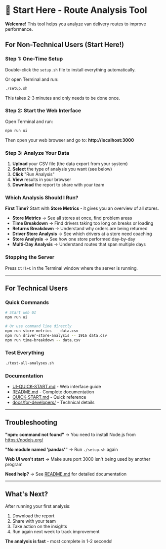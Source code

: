# 🚀 Start Here - Route Analysis Tool

**Welcome!** This tool helps you analyze van delivery routes to improve performance.

## For Non-Technical Users (Start Here!)

### Step 1: One-Time Setup
Double-click the `setup.sh` file to install everything automatically.

Or open Terminal and run:
```bash
./setup.sh
```

This takes 2-3 minutes and only needs to be done once.

### Step 2: Start the Web Interface
Open Terminal and run:
```bash
npm run ui
```

Then open your web browser and go to: **http://localhost:3000**

### Step 3: Analyze Your Data
1. **Upload** your CSV file (the data export from your system)
2. **Select** the type of analysis you want (see below)
3. **Click** "Run Analysis"
4. **View** results in your browser
5. **Download** the report to share with your team

### Which Analysis Should I Run?

**First Time?** Start with **Store Metrics** - it gives you an overview of all stores.

- **Store Metrics** → See all stores at once, find problem areas
- **Time Breakdown** → Find drivers taking too long on breaks or loading
- **Returns Breakdown** → Understand why orders are being returned
- **Driver Store Analysis** → See which drivers at a store need coaching
- **Store Analysis** → See how one store performed day-by-day
- **Multi-Day Analysis** → Understand routes that span multiple days

### Stopping the Server
Press `Ctrl+C` in the Terminal window where the server is running.

---

## For Technical Users

### Quick Commands
```bash
# Start web UI
npm run ui

# Or use command line directly
npm run store-metrics -- data.csv
npm run driver-store-analysis -- 1916 data.csv
npm run time-breakdown -- data.csv
```

### Test Everything
```bash
./test-all-analyses.sh
```

### Documentation
- [UI-QUICK-START.md](UI-QUICK-START.md) - Web interface guide
- [README.md](README.md) - Complete documentation
- [QUICK-START.md](QUICK-START.md) - Quick reference
- [docs/for-developers/](docs/for-developers/) - Technical details

---

## Troubleshooting

**"npm: command not found"**
→ You need to install Node.js from https://nodejs.org/

**"No module named 'pandas'"**
→ Run `./setup.sh` again

**Web UI won't start**
→ Make sure port 3000 isn't being used by another program

**Need help?**
→ See [README.md](README.md) for detailed documentation

---

## What's Next?

After running your first analysis:
1. Download the report
2. Share with your team
3. Take action on the insights
4. Run again next week to track improvement

**The analysis is fast** - most complete in 1-2 seconds!
